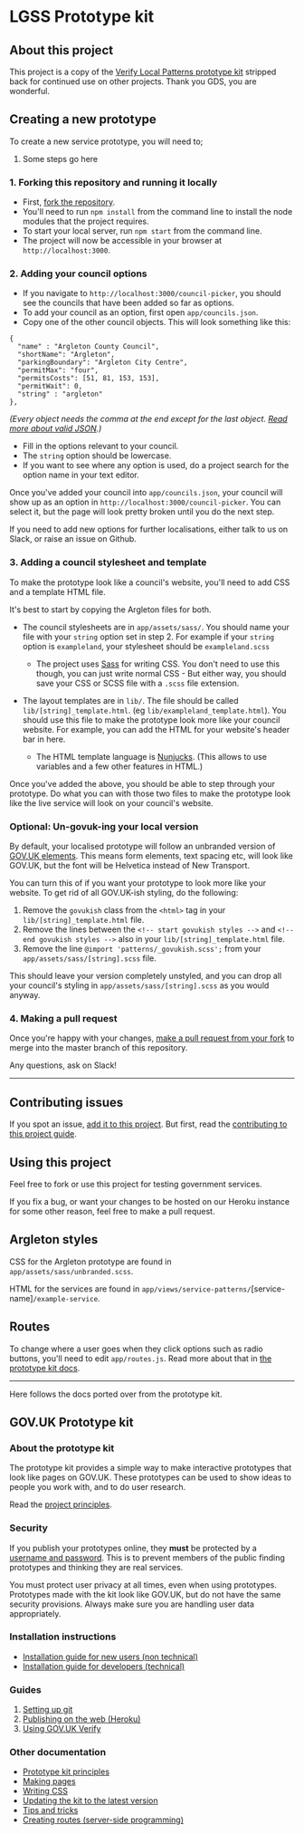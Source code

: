 # LGSS Prototype kit

## About this project

This project is a copy of the [Verify Local Patterns prototype kit]() stripped back for continued use on other projects. Thank you GDS, you are wonderful.

## Creating a new prototype

To create a new service prototype, you will need to;

 1. Some steps go here <todo>

### 1. Forking this repository and running it locally

 - First, [fork the repository](https://help.github.com/articles/fork-a-repo/).
 - You'll need to run `npm install` from the command line to install the node modules that the project requires.
 - To start your local server, run `npm start` from the command line.
 - The project will now be accessible in your browser at `http://localhost:3000`.

### 2. Adding your council options

 - If you navigate to `http://localhost:3000/council-picker`, you should see the councils that have been added so far as options.
 - To add your council as an option, first open `app/councils.json`.
 - Copy one of the other council objects. This will look something like this:

 ```
 {
   "name" : "Argleton County Council",
   "shortName": "Argleton",
   "parkingBoundary": "Argleton City Centre",
   "permitMax": "four",
   "permitsCosts": [51, 81, 153, 153],
   "permitWait": 0,
   "string" : "argleton"
 },
 ```
 *(Every object needs the comma at the end except for the last object. [Read more about valid JSON](https://en.wikipedia.org/wiki/JSON#Example).)*

 - Fill in the options relevant to your council.
 - The `string` option should be lowercase.
 - If you want to see where any option is used, do a project search for the option name in your text editor.

Once you've added your council into `app/councils.json`, your council will show up as an option in `http://localhost:3000/council-picker`. You can select it, but the page will look pretty broken until you do the next step.

If you need to add new options for further localisations, either talk to us on Slack, or raise an issue on Github.

### 3. Adding a council stylesheet and template

To make the prototype look like a council's website, you'll need to add CSS and a template HTML file.

It's best to start by copying the Argleton files for both.

 - The council stylesheets are in `app/assets/sass/`. You should name your file with your `string` option set in step 2. For example if your `string` option is `exampleland`, your stylesheet should be `exampleland.scss`
   - The project uses [Sass](http://sass-lang.com/) for writing CSS. You don't need to use this though, you can just write normal CSS - But either way, you should save your CSS or SCSS file with a `.scss` file extension.

 - The layout templates are in `lib/`. The file should be called `lib/[string]_template.html`. (eg `lib/exampleland_template.html`). You should use this file to make the prototype look more like your council website. For example, you can add the HTML for your website's header bar in here.
   - The HTML template language is [Nunjucks](https://mozilla.github.io/nunjucks/). (This allows to use variables and a few other features in HTML.)

Once you've added the above, you should be able to step through your prototype. Do what you can with those two files to make the prototype look like the live service will look on your council's website.

### Optional: Un-govuk-ing your local version

By default, your localised prototype will follow an unbranded version of [GOV.UK elements](http://govuk-elements.herokuapp.com/). This means form elements, text spacing etc, will look like GOV.UK, but the font will be Helvetica instead of New Transport.

You can turn this of if you want your prototype to look more like your website. To get rid of all GOV.UK-ish styling, do the following:

 1. Remove the `govukish` class from the `<html>` tag in your `lib/[string]_template.html` file.
 2. Remove the lines between the `<!-- start govukish styles -->` and `<!-- end govukish styles -->` also in your `lib/[string]_template.html` file.
 3. Remove the line `@import 'patterns/_govukish.scss';` from your `app/assets/sass/[string].scss` file.

This should leave your version completely unstyled, and you can drop all your council's styling in `app/assets/sass/[string].scss` as you would anyway.

### 4. Making a pull request

Once you're happy with your changes, [make a pull request from your fork](https://help.github.com/articles/creating-a-pull-request-from-a-fork/) to merge into the master branch of this repository.

Any questions, ask on Slack!

---

## Contributing issues

If you spot an issue, [add it to this project](https://github.com/lgss/lgss-prototype-kit/issues/new). But first, read the [contributing to this project guide](https://github.com/lgss/lgss-prototype-kit/blob/master/CONTRIBUTING.md).

## Using this project

Feel free to fork or use this project for testing government services.

If you fix a bug, or want your changes to be hosted on our Heroku instance for some other reason, feel free to make a pull request.

## Argleton styles

CSS for the Argleton prototype are found in `app/assets/sass/unbranded.scss`.

HTML for the services are found in `app/views/service-patterns/`[service-name]`/example-service`.

## Routes

To change where a user goes when they click options such as radio buttons, you'll need to edit `app/routes.js`. Read more about that in [the prototype kit docs](https://govuk-prototype-kit.herokuapp.com/docs/creating-routes).

---


Here follows the docs ported over from the prototype kit.

## GOV.UK Prototype kit

### About the prototype kit

The prototype kit provides a simple way to make interactive prototypes that look like pages on GOV.UK. These prototypes can be used to show ideas to people you work with, and to do user research.

Read the [project principles](https://govuk-prototype-kit.herokuapp.com/docs/principles).

### Security

If you publish your prototypes online, they **must** be protected by a [username and password](https://govuk-prototype-kit.herokuapp.com/docs/publishing-on-heroku). This is to prevent members of the public finding prototypes and thinking they are real services.

You must protect user privacy at all times, even when using prototypes. Prototypes made with the kit look like GOV.UK, but do not have the same security provisions. Always make sure you are handling user data appropriately.

### Installation instructions

- [Installation guide for new users (non technical)](https://govuk-prototype-kit.herokuapp.com/docs/install/introduction)
- [Installation guide for developers (technical)](https://govuk-prototype-kit.herokuapp.com/docs/install/developer-install-instructions)

### Guides

1. [Setting up git](https://govuk-prototype-kit.herokuapp.com/docs/setting-up-git)
2. [Publishing on the web (Heroku)](https://govuk-prototype-kit.herokuapp.com/docs/publishing-on-heroku)
3. [Using GOV.UK Verify](https://govuk-prototype-kit.herokuapp.com/docs/using-verify)

### Other documentation

- [Prototype kit principles](https://govuk-prototype-kit.herokuapp.com/docs/principles)
- [Making pages](https://govuk-prototype-kit.herokuapp.com/docs/making-pages)
- [Writing CSS](https://govuk-prototype-kit.herokuapp.com/docs/writing-css)
- [Updating the kit to the latest version](https://govuk-prototype-kit.herokuapp.com/docs/updating-the-kit)
- [Tips and tricks](https://govuk-prototype-kit.herokuapp.com/docs/tips-and-tricks)
- [Creating routes (server-side programming)](https://govuk-prototype-kit.herokuapp.com/docs/creating-routes)

